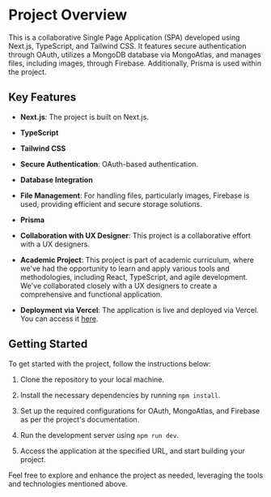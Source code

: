 # Project Overview

This is a collaborative Single Page Application (SPA) developed using Next.js, TypeScript, and Tailwind CSS. 
It features secure authentication through OAuth, utilizes a MongoDB database via MongoAtlas, and manages files, including images, through Firebase. Additionally, Prisma is used within the project.

## Key Features

- **Next.js**: The project is built on Next.js.

- **TypeScript**

- **Tailwind CSS** 

- **Secure Authentication**: OAuth-based authentication.

- **Database Integration**

- **File Management**: For handling files, particularly images, Firebase is used, providing efficient and secure storage solutions.

- **Prisma**

- **Collaboration with UX Designer**: This project is a collaborative effort with a UX designers.

- **Academic Project**: This project is part of academic curriculum, where we've had the opportunity to learn and apply various tools and methodologies, including React, TypeScript, and agile development.
  We've collaborated closely with a UX designers to create a comprehensive and functional application.

- **Deployment via Vercel**: The application is live and deployed via Vercel. You can access it [here](https://foodie-2023.vercel.app/).

## Getting Started

To get started with the project, follow the instructions below:

1. Clone the repository to your local machine.

2. Install the necessary dependencies by running `npm install`.

3. Set up the required configurations for OAuth, MongoAtlas, and Firebase as per the project's documentation.

4. Run the development server using `npm run dev`.

5. Access the application at the specified URL, and start building your project.

Feel free to explore and enhance the project as needed, leveraging the tools and technologies mentioned above.
